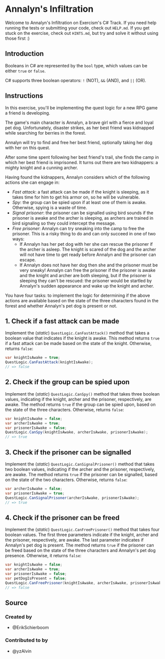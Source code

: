 # Annalyn's Infiltration

Welcome to Annalyn's Infiltration on Exercism's C# Track.
If you need help running the tests or submitting your code, check out `HELP.md`.
If you get stuck on the exercise, check out `HINTS.md`, but try and solve it without using those first :)

## Introduction

Booleans in C# are represented by the `bool` type, which values can be either `true` or `false`.

C# supports three boolean operators: `!` (NOT), `&&` (AND), and `||` (OR).

## Instructions

In this exercise, you'll be implementing the quest logic for a new RPG game a friend is developing.

The game's main character is Annalyn, a brave girl with a fierce and loyal pet dog. Unfortunately, disaster strikes, as her best friend was kidnapped while searching for berries in the forest.

Annalyn will try to find and free her best friend, optionally taking her dog with her on this quest.

After some time spent following her best friend's trail, she finds the camp in which her best friend is imprisoned. It turns out there are two kidnappers: a mighty knight and a cunning archer.

Having found the kidnappers, Annalyn considers which of the following actions she can engage in:

- _Fast attack_: a fast attack can be made if the knight is sleeping, as it takes time for him to get his armor on, so he will be vulnerable.
- _Spy_: the group can be spied upon if at least one of them is awake. Otherwise, spying is a waste of time.
- _Signal prisoner_: the prisoner can be signalled using bird sounds if the prisoner is awake and the archer is sleeping, as archers are trained in bird signaling so they could intercept the message.
- _Free prisoner_: Annalyn can try sneaking into the camp to free the prisoner.
  This is a risky thing to do and can only succeed in one of two ways:
  - If Annalyn has her pet dog with her she can rescue the prisoner if the archer is asleep.
    The knight is scared of the dog and the archer will not have time to get ready before Annalyn and the prisoner can escape.
  - If Annalyn does not have her dog then she and the prisoner must be very sneaky!
    Annalyn can free the prisoner if the prisoner is awake and the knight and archer are both sleeping, but if the prisoner is sleeping they can't be rescued: the prisoner would be startled by Annalyn's sudden appearance and wake up the knight and archer.

You have four tasks: to implement the logic for determining if the above actions are available based on the state of the three characters found in the forest and whether Annalyn's pet dog is present or not.

## 1. Check if a fast attack can be made

Implement the (_static_) `QuestLogic.CanFastAttack()` method that takes a boolean value that indicates if the knight is awake. This method returns `true` if a fast attack can be made based on the state of the knight. Otherwise, returns `false`:

```csharp
var knightIsAwake = true;
QuestLogic.CanFastAttack(knightIsAwake);
// => false
```

## 2. Check if the group can be spied upon

Implement the (_static_) `QuestLogic.CanSpy()` method that takes three boolean values, indicating if the knight, archer and the prisoner, respectively, are awake. The method returns `true` if the group can be spied upon, based on the state of the three characters. Otherwise, returns `false`:

```csharp
var knightIsAwake = false;
var archerIsAwake = true;
var prisonerIsAwake = false;
QuestLogic.CanSpy(knightIsAwake, archerIsAwake, prisonerIsAwake);
// => true
```

## 3. Check if the prisoner can be signalled

Implement the (_static_) `QuestLogic.CanSignalPrisoner()` method that takes two boolean values, indicating if the archer and the prisoner, respectively, are awake. The method returns `true` if the prisoner can be signalled, based on the state of the two characters. Otherwise, returns `false`:

```csharp
var archerIsAwake = false;
var prisonerIsAwake = true;
QuestLogic.CanSignalPrisoner(archerIsAwake, prisonerIsAwake);
// => true
```

## 4. Check if the prisoner can be freed

Implement the (_static_) `QuestLogic.CanFreePrisoner()` method that takes four boolean values. The first three parameters indicate if the knight, archer and the prisoner, respectively, are awake. The last parameter indicates if Annalyn's pet dog is present. The method returns `true` if the prisoner can be freed based on the state of the three characters and Annalyn's pet dog presence. Otherwise, it returns `false`:

```csharp
var knightIsAwake = false;
var archerIsAwake = true;
var prisonerIsAwake = false;
var petDogIsPresent = false;
QuestLogic.CanFreePrisoner(knightIsAwake, archerIsAwake, prisonerIsAwake, petDogIsPresent);
// => false
```

## Source

### Created by

- @ErikSchierboom

### Contributed to by

- @yzAlvin